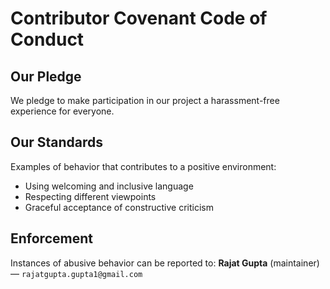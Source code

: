 # Contributor Covenant Code of Conduct

## Our Pledge

We pledge to make participation in our project a harassment-free experience for everyone.

## Our Standards

Examples of behavior that contributes to a positive environment:
- Using welcoming and inclusive language
- Respecting different viewpoints
- Graceful acceptance of constructive criticism

## Enforcement

Instances of abusive behavior can be reported to:
**Rajat Gupta** (maintainer) — `rajatgupta.gupta1@gmail.com`

